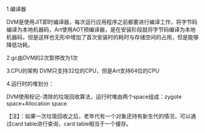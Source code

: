 1.编译器

DVM是使用JIT即时编译器，每次运行应用程序之前都要进行编译工作，将字节码编译为本地机器码，Art使用AOT预编译器，是在安装阶段就将字节码编译为本地机器码，但是这样也无形中增加了首次安装时的耗时与存储空间的占用，但是能够降低功耗。

2.gc由DVM的2次暂停改为1次



3.CPU的架构
DVM只支持32位的CPU，但是Art支持64位的CPU

4.运行时的堆划分：




DVM使用标记-清除的垃圾回收算法，运行时堆由两个space组成：zygote space+Allocation space

【注】：如果一次垃圾回收之后，老年代有一个对象还持有新生代的情况，可以通过card table进行查询，card table相当于一个缓存。



